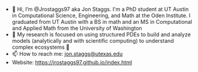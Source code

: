 - 👋 Hi, I’m @Jrostaggs97 aka Jon Staggs. I'm a PhD student at UT Austin in Computational Science, Engineering, and Math at the Oden Institute. I graduated from UT Austin with a BS in math and an MS in Computational and Applied Math from the University of Washington
- 👀 My research is focused on using structured PDEs to build and analyze models (analytically and with scientific computing) to understand complex ecosystems 🌱 
- 📫 How to reach me: jon.staggs@utexas.edu
- Website: https://jrostaggs97.github.io/index.html

<!---
Jrostaggs97/Jrostaggs97 is a ✨ special ✨ repository because its `README.md` (this file) appears on your GitHub profile.
You can click the Preview link to take a look at your changes.
--->
